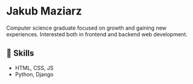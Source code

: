 # Jakub Maziarz
Computer science graduate focused on growth and gaining new experiences. Interested both in frontend and backend web development.

## 🔧 Skills 
* HTML, CSS, JS
* Python, Django
